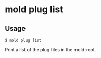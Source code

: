 mold plug list 
===

## Usage 
`$ mold plug list`

Print a list of the plug files in the mold-root.
